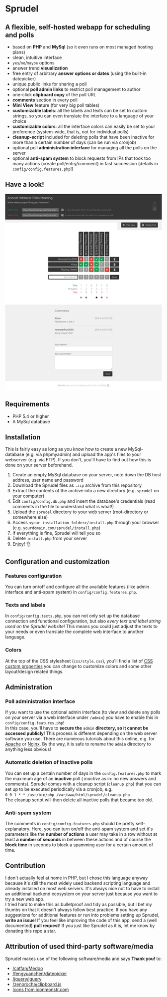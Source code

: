# Sprudel
## A flexible, self-hosted webapp for scheduling and polls

- based on **PHP** and **MySql** (so it even runs on most managed hosting plans)
- clean, intuitive interface
- `yes`/`no`/`maybe` options
- answer trend **visualization**
- free entry of arbitrary **answer options or dates** (using the built-in datepicker)
- unique public links for sharing a poll
- optional **poll admin links** to restrict poll management to author
- one-click **clipboard copy** of the poll URL
- **comments** section in every poll
- **Mini View** feature (for very big poll tables)
- **customizable labels**: all the labels and texts can be set to custom strings, so you can even translate the interface to a language of your choice
- **customizable colors**: all the interface colors can easily be set to your preference (system-wide, that is, not for individual polls)
- **cleanup-script** included for deleting polls that have been inactive for more than a certain number of days (can be run via cronjob)
- optional poll **administration interface** for managing all the polls on the server
- optional **anti-spam system** to block requests from IPs that took too many actions (create poll/entry/comment) in fast succession (details in `config/config.features.php`!)

## Have a look!
![Poll screenshot](img/screenshot.png)

## Requirements
- PHP 5.4 or higher
- A MySql database

## Installation
This is fairly easy as long as you know how to create a new MySql-database (e.g. via phpmyadmin) and upload the app's files to your webserver (e.g. via FTP). If you don't, you'll have to find out how this is done on your server beforehand.

1. Create an empty MySql database on your server, note down the DB host address, user name and password
2. Download the Sprudel files as `.zip` archive from this repository
3. Extract the contents of the archive into a new directory (e.g. `sprudel` on your computer)
4. Edit `config/config.db.php` and insert the database's credentials (read comments in the file to understand what is what!)
5. Upload the `sprudel` directory to your web server (root-directory or somewhere else)
6. Access `<your installation folder>/install.php` through your browser (e.g. `yourdomain.com/sprudel/install.php`)
7. If everything is fine, Sprudel will tell you so
8.  Delete `install.php` from your server
9.  Enjoy! :ok_hand:

## Configuration and customization
### Features configuration
You can turn on/off and configure all the available features (like admin interface and anti-spam system) in `config/config.features.php`.
### Texts and labels
In `config/config.texts.php`, you can not only set up the database connection and functional configuration, but also *every text and label string used on the Sprudel website*! This means you could just adjust the texts to your needs or even translate the complete web interface to another language.
### Colors
At the top of the CSS stylesheet (`css/style.css`), you'll find a list of [CSS custom properties](https://developer.mozilla.org/en-US/docs/Web/CSS/--*) you can change to customize colors and some other layout/design related things.

## Administration
### Poll administration interface
If you want to use the optional admin interface (to view and delete any polls on your server via a web interface under `/admin`) you have to enable this in `config/config.features.php`!  
In this case, you'll have to **secure the** `admin` **directory, so it cannot be accessed publicly**! This process is different depending on the web server software you use. There are numerous tutorials about this online, e.g. for [Apache](https://www.tecmint.com/password-protect-apache-web-directories-using-htaccess/) or [Nginx](https://www.tecmint.com/password-protect-web-directories-in-nginx/). By the way, it is safe to rename the `admin` directory to anything less obvious!
### Automatic deletion of inactive polls
You can set up a certain number of days in the `config.features.php` to mark the maximum age of an **inactive** poll ( *inactive* as in: no new answers and comments). Sprudel comes with a cleanup script (`cleanup.php`) that you can set up to be executed periodically via a cronjob, e.g.  
`0 0 1 * * /usr/bin/php /var/www/html/sprudel/cleanup.php`  
The cleanup script will then delete all inactive polls that became too old.
### Anti-spam system
The comments in `config/config.features.php` should be pretty self-explanatory. Here, you can turn on/off the anti-spam system and set it's parameters like the **number of actions** a user may take in a row without at least **a number of seconds** in between these actions and of course the **block time** in seconds to block a spamming user for a certain amount of time.

## Contribution
I don't actually feel at home in PHP, but I chose this language anyway because it's still the most widely used backend scripting language and already installed on most web servers. It's always nice not to have to install an additional backend ecosystem on your server just because you want to try a new web app.  
I tried hard to make this as bulletproof and tidy as possible, but I bet my thumbs on that it doesn't always follow best practice. If you have any suggestions for additional features or run into problems setting up Sprudel, **write an issue**! If you feel like improving the code of this app, send a (well documented) **pull request**! If you just like Sprudel as it is, let me know by donating this repo a star.

## Attribution of used third-party software/media
Sprudel makes use of the following software/media and says **Thank you!** to:
- [/catfan/Medoo](https://github.com/catfan/Medoo)
- [/fengyuanchen/datepicker](https://github.com/fengyuanchen/datepicker)
- [/jquery/jquery](https://github.com/jquery/jquery)
- [/zenorocha/clipboard.js](https://github.com/zenorocha/clipboard.js)
- [Icons from iconmonstr.com](http://www.iconmonstr.com)
